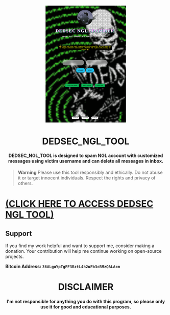 
<p align="center">
<img src="banner.png" width="50%" height="50%">
</p>

<h1 align="center"> DEDSEC_NGL_TOOL</h1>
<h4 align="center"> DEDSEC_NGL_TOOL is designed to spam NGL account with customized messages using victim username and can delete all messages in inbox. </h4>

> **Warning**
> Please use this tool responsibly and ethically. Do not abuse it or target innocent individuals. Respect the rights and privacy of others.


# [(CLICK HERE TO ACCESS DEDSEC NGL TOOL)](https://0xbitx.github.io/DEDSEC_NGL_TOOL/)


## Support

If you find my work helpful and want to support me, consider making a donation. Your contribution will help me continue working on open-source projects.

**Bitcoin Address: `36ALguYpTgFF3RztL4h2uFb3cRMzQALAcm`**

<h1 align="center"> DISCLAIMER </h1>
<h4 align="center">I'm not responsible for anything you do with this program, so please only use it for good and educational purposes. </h4>
